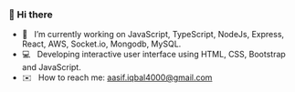 ### 👋 Hi there

- :rocket:  &nbsp; I’m currently working on JavaScript, TypeScript, NodeJs, Express, React, AWS, Socket.io, Mongodb, MySQL.
- :computer: &nbsp;  Developing interactive user interface using HTML, CSS, Bootstrap and JavaScript.
- :envelope: &nbsp;  How to reach me: aasif.iqbal4000@gmail.com

